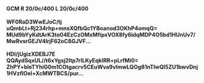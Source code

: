#### GCM R 20/0c/400 L 20/0c/400
**WF0RaD3WwEJoC/tj**<br/>**uQmbLt+Rj234rhp+mnsXQfbQc1YBoanod3OKhP4omqQ=**<br/>**MUd9bYyKdtArK3to04EzCzOMxMfipxVOX8fy6idqMDP4O5bd1HUnUv7/MwRvsrGEJV4lrjF62oC8GJVF...**<br/><br/>
**HDI/jUgizXDEBJ7E**<br/>**QQAydSqxUL//t6xYgsj2ltp7rILKyEqkIRR+pLrfMi0=**<br/>**ZhPY+bleTYhiG0m1COtgacrv5CEuWva9vlmwLQOg81nTlwQl5ZU1bwvDnj1HVzfIOel+XcMWTBCS/pur...**